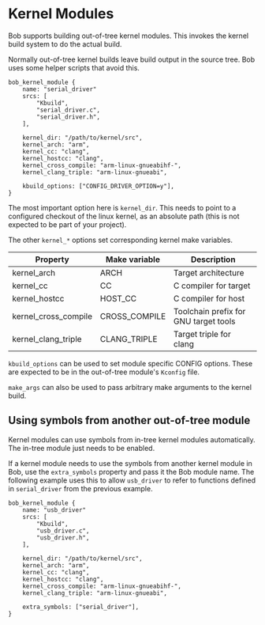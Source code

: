 # Kernel Modules

Bob supports building out-of-tree kernel modules. This invokes the
kernel build system to do the actual build.

Normally out-of-tree kernel builds leave build output in the source
tree. Bob uses some helper scripts that avoid this.

```
bob_kernel_module {
    name: "serial_driver"
    srcs: [
        "Kbuild",
        "serial_driver.c",
        "serial_driver.h",
    ],

    kernel_dir: "/path/to/kernel/src",
    kernel_arch: "arm",
    kernel_cc: "clang",
    kernel_hostcc: "clang",
    kernel_cross_compile: "arm-linux-gnueabihf-",
    kernel_clang_triple: "arm-linux-gnueabi",

    kbuild_options: ["CONFIG_DRIVER_OPTION=y"],
}
```

The most important option here is `kernel_dir`. This needs to point to
a configured checkout of the linux kernel, as an absolute path (this
is not expected to be part of your project).

The other `kernel_*` options set corresponding kernel make variables.

| Property             | Make variable | Description                           |
| -------------------- | ------------- | ------------------------------------- |
| kernel_arch          | ARCH          | Target architecture                   |
| kernel_cc            | CC            | C compiler for target                 |
| kernel_hostcc        | HOST_CC       | C compiler for host                   |
| kernel_cross_compile | CROSS_COMPILE | Toolchain prefix for GNU target tools |
| kernel_clang_triple  | CLANG_TRIPLE  | Target triple for clang               |

`kbuild_options` can be used to set module specific CONFIG
options. These are expected to be in the out-of-tree module's `Kconfig`
file.

`make_args` can also be used to pass arbitrary make arguments to the
kernel build.

## Using symbols from another out-of-tree module

Kernel modules can use symbols from in-tree kernel modules
automatically. The in-tree module just needs to be enabled.

If a kernel module needs to use the symbols from another kernel module
in Bob, use the `extra_symbols` property and pass it the Bob module
name. The following example uses this to allow `usb_driver` to refer
to functions defined in `serial_driver` from the previous example.

```
bob_kernel_module {
    name: "usb_driver"
    srcs: [
        "Kbuild",
        "usb_driver.c",
        "usb_driver.h",
    ],

    kernel_dir: "/path/to/kernel/src",
    kernel_arch: "arm",
    kernel_cc: "clang",
    kernel_hostcc: "clang",
    kernel_cross_compile: "arm-linux-gnueabihf-",
    kernel_clang_triple: "arm-linux-gnueabi",

    extra_symbols: ["serial_driver"],
}
```
